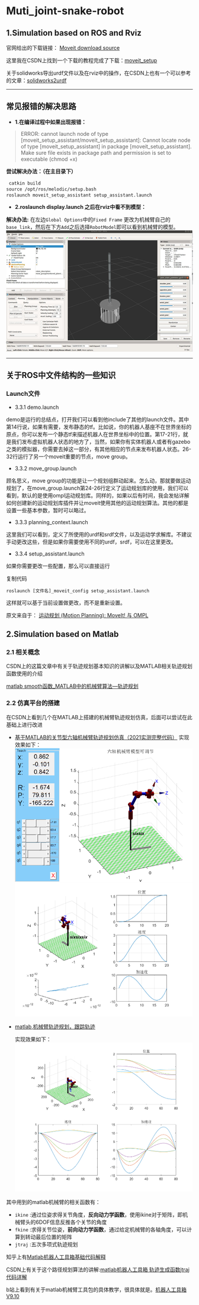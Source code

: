 # Muti_joint-snake-robot
## **1.Simulation based on ROS and Rviz**
官网给出的下载链接：
[Moveit download source](https://moveit.ros.org/install/source/)

这里我在CSDN上找到一个下载的教程完成了下载：[moveit_setup](https://blog.csdn.net/qq_38156743/article/details/124131919)

关于solidworks导出urdf文件以及在rviz中的操作，在CSDN上也有一个可以参考的文章：[solidworks2urdf](https://blog.csdn.net/king845/article/details/125918110)
***
## 常见报错的解决思路

- **1.在编译过程中如果出现报错：**
> ERROR: cannot launch node of type [moveit_setup_assistant/moveit_setup_assistant]: Cannot locate node of type [moveit_setup_assistant] in package [moveit_setup_assistant]. Make sure file exists in package path and permission is set to executable (chmod +x)

**尝试解决办法：（在主目录下）**

     catkin build 
    source /opt/ros/melodic/setup.bash
    roslaunch moveit_setup_assistant setup_assistant.launch

- **2.roslaunch display.launch 之后在rviz中看不到模型：**

**解决办法:**
在左边`Global Options`中的`Fixed Frame` 更改为机械臂自己的`base_link`，然后在下方`Add`之后选择`RobotModel`即可以看到机械臂的模型。
![](images/ros1.png)

***
## 关于ROS中文件结构的一些知识

 ###  Launch文件

- 3.3.1 demo.launch

demo是运行的总结点，打开我们可以看到他include了其他的launch文件。其中第14行说，如果有需要，发布静态的tf。比如说，你的机器人基座不在世界坐标的原点，你可以发布一个静态tf来描述机器人在世界坐标中的位置。第17-21行，就是我们发布虚拟机器人状态的地方了，当然，如果你有实体机器人或者有gazebo之类的模拟器，你需要去掉这一部分，有其他相应的节点来发布机器人状态。26-32行运行了另一个moveit重要的节点，move group。


- 3.3.2 move_group.launch

顾名思义，move group的功能是让一个规划组群动起来。怎么动，那就要做运动规划了，在move_group.launch第24-26行定义了运动规划库的使用，我们可以看到，默认的是使用ompl运动规划库。同样的，如果以后有时间，我会发帖详解如何创建新的运动规划库插件并让moveit使用其他的运动规划算法。其他的都是设置一些基本参数，暂时可以略过。


- 3.3.3 planning_context.launch

这里我们可以看到，定义了所使用的urdf和srdf文件，以及运动学求解库。不建议手动更改这些，但是如果你需要使用不同的urdf，srdf，可以在这里更改。


- 3.3.4 setup_assistant.launch

如果你需要更改一些配置，那么可以直接运行

复制代码

    roslaunch [文件名]_moveit_config setup_assistant.launch 

这样就可以基于当前设置做更改，而不是重新设置。

原文来自于：
[运动规划 (Motion Planning): MoveIt! 与 OMPL](https://blog.csdn.net/cookie909/article/details/79698925)


## **2.Simulation based on Matlab**

### **2.1 相关概念**

CSDN上的这篇文章中有关于轨迹规划基本知识的讲解以及MATLAB相关轨迹规划函数使用的介绍

[matlab smooth函数_MATLAB中的机械臂算法—轨迹规划](https://blog.csdn.net/weixin_39566387/article/details/111203245)

### **2.2 仿真平台的搭建**
在CSDN上看到几个在MATLAB上搭建的机械臂轨迹规划仿真，后面可以尝试在此基础上进行改进
- [基于MATLAB的关节型六轴机械臂轨迹规划仿真（2021实测完整代码）](https://blog.csdn.net/mustvvvics/article/details/117025390)
  实现效果如下：
  ![](images/2.png)![](images/1.png) 

- [matlab,机械臂轨迹规划，跟踪轨迹](https://blog.csdn.net/caijifeizai/article/details/104958445)
 
   实现效果如下：
   ![](images/3.png)

其中用到的matlab机械臂的相关函数有：

- `ikine` :通过位姿求得关节角度，**反向动力学函数**，使用ikine对于矩阵，即机械臂头的6DOF信息反推各个关节的角度
- `fkine` :求得关节位姿，**前向动力学函数**，通过给定机械臂的各轴角度，可以计算到转动最后位置的矩阵
- `jtraj` :五次多项式轨迹规划

知乎上有[Matlab机器人工具箱基础代码解释](https://zhuanlan.zhihu.com/p/379449370)

CSDN上有关于这个路径规划算法的讲解:[matlab机器人工具箱 轨迹生成函数jtraj代码详解](https://blog.csdn.net/qq_26751931/article/details/89950925)

b站上看到有关于matlab机械臂工具包的具体教学，很具体就是。[机器人工具箱V9.10](https://space.bilibili.com/417253232/channel/seriesdetail?sid=791232)